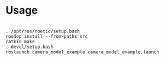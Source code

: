 # Usage

``` shellsession

. /opt/ros/noetic/setup.bash
rosdep install --from-paths src
catkin_make
. devel/setup.bash
roslaunch camera_model_example camera_model_example.launch
```
